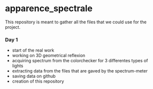 # apparence_spectrale
This repository is meant to gather all the files that we could use for the project.

### Day 1
- start of the real work
- working on 3D geometrical reflexion
- acquiring spectrum from the colorchecker for 3 differentes types of lights
- extracting data from the files that are gaved by the spectrum-meter
- saving data on github
- creation of this repository

